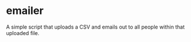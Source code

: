emailer
=======

A simple script that uploads a CSV and emails out to all people within that uploaded file.
